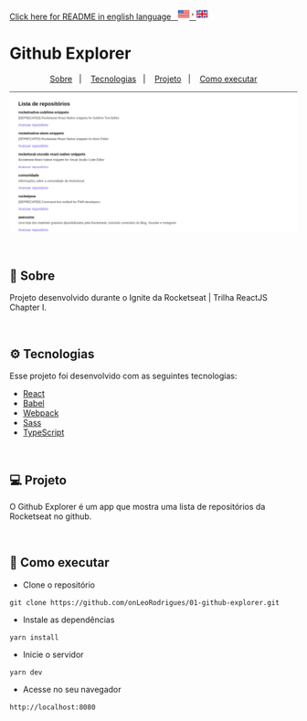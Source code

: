 <a alt="README in english language" href="https://github.com/onLeoRodrigues/01-github-explorer/blob/master/README-en.md">Click here for README in english language <span>&nbsp;&nbsp;<img   height="20" width="20" alt="Repository List" src=".github/estados-unidos.png" /> ' <img   height="20" width="20" alt="Repository List" src=".github/reino-unido.png" /></span></a>



# Github Explorer

<p align="center">
  <a href="#-sobre">Sobre</a>&nbsp;&nbsp;&nbsp;|&nbsp;&nbsp;&nbsp;
  <a href="#-tecnologias">Tecnologias</a>&nbsp;&nbsp;&nbsp;|&nbsp;&nbsp;&nbsp;
  <a href="#-projeto">Projeto</a>&nbsp;&nbsp;&nbsp;|&nbsp;&nbsp;&nbsp;
  <a href="#-como-executar">Como executar</a>
</p> 

<p align="center">
  <img alt="Repository List" src=".github/repositoryList.png" />
</p>

</br>


## 📖 Sobre

Projeto desenvolvido durante o Ignite da Rocketseat | Trilha ReactJS Chapter I.

</br>

## ⚙ Tecnologias

Esse projeto foi desenvolvido com as seguintes tecnologias:

- [React](https://www.reactjs.org)
- [Babel](https://babeljs.io)
- [Webpack](https://webpack.js.org)
- [Sass](https://sass-lang.com)
- [TypeScript](https://www.typescriptlang.org)

</br>

## 💻 Projeto

O Github Explorer é um app que mostra uma lista de repositórios da Rocketseat no github.

</br>

## 🚀 Como executar

- Clone o repositório
```
git clone https://github.com/onLeoRodrigues/01-github-explorer.git
```
- Instale as dependências
```
yarn install
```
- Inicie o servidor
``` 
yarn dev
```
- Acesse no seu navegador
```
http://localhost:8080
```
